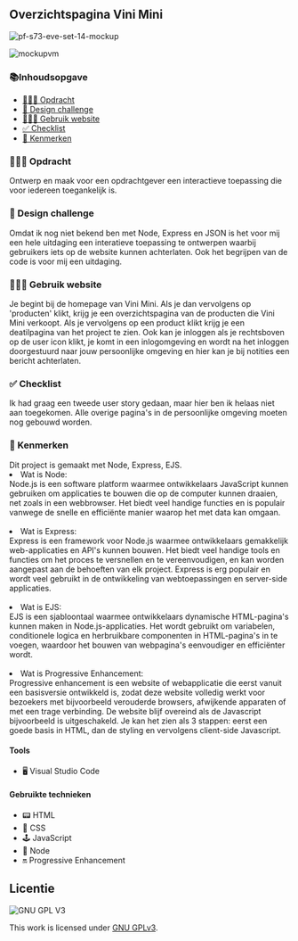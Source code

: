 <h2>Overzichtspagina Vini Mini </h2>

![pf-s73-eve-set-14-mockup](https://user-images.githubusercontent.com/112857444/230213646-6d23bbe9-79b7-4956-9974-bcf5f4d799c6.png)


![mockupvm](https://user-images.githubusercontent.com/112857444/230045478-6a9fcd8d-5bc5-4fb0-a910-b92b33da5cc6.png)


<h3>📚Inhoudsopgave</h3>
<ul>
<li><a href="#Opdracht"> 👨🏼‍💼 Opdracht</a></li> 
<li><a href="#Designchallenge"> 🚀 Design challenge</a></li>  
<li><a href="#Gebruik"> 👩🏽‍💻 Gebruik website</a></li>  
<li><a href="#Checklist"> ✅ Checklist</a></li> 
<li><a href="#Kenmerken"> 📱 Kenmerken</a></li> 
</ul>

<h3 id="#Opdracht"> 👨🏼‍💼 Opdracht</h3>
Ontwerp en maak voor een opdrachtgever een interactieve toepassing die voor iedereen toegankelijk is.

<h3 id="#Designchallenge"> 🚀 Design challenge</h3>
Omdat ik nog niet bekend ben met Node, Express en JSON is het voor mij een hele uitdaging een interatieve toepassing te ontwerpen waarbij gebruikers iets op de website kunnen achterlaten. Ook het begrijpen van de code is voor mij een uitdaging. 
        
<h3 id="#Gebruik"> 👩🏽‍💻 Gebruik website</h3>
Je begint bij de homepage van Vini Mini. Als je dan vervolgens op 'producten' klikt, krijg je een overzichtspagina van de producten die Vini Mini verkoopt.
Als je vervolgens op een product klikt krijg je een deatilpagina van het project te zien. Ook kan je inloggen als je rechtsboven op de user icon klikt, je komt in een inlogomgeving en wordt na het inloggen doorgestuurd naar jouw persoonlijke omgeving en hier kan je bij notities een bericht achterlaten. 

<h3 id="#Checklist"> ✅ Checklist</h3>
Ik had graag een tweede user story gedaan, maar hier ben ik helaas niet aan toegekomen. Alle overige pagina's in de persoonlijke omgeving moeten nog gebouwd worden.  
        
<h3 id="#Kenmerken"> 📱 Kenmerken</h3>
Dit project is gemaakt met Node, Express, EJS. 
<li>Wat is Node:<br>
Node.js is een software platform waarmee ontwikkelaars JavaScript kunnen gebruiken om applicaties te bouwen die op de computer kunnen draaien, net zoals in een webbrowser. Het biedt veel handige functies en is populair vanwege de snelle en efficiënte manier waarop het met data kan omgaan.</li>
<br>
<li> Wat is Express:<br>
Express is een framework voor Node.js waarmee ontwikkelaars gemakkelijk web-applicaties en API's kunnen bouwen. Het biedt veel handige tools en functies om het proces te versnellen en te vereenvoudigen, en kan worden aangepast aan de behoeften van elk project. Express is erg populair en wordt veel gebruikt in de ontwikkeling van webtoepassingen en server-side applicaties.</li>
<br>
<li> Wat is EJS:<br>
EJS is een sjabloontaal waarmee ontwikkelaars dynamische HTML-pagina's kunnen maken in Node.js-applicaties. Het wordt gebruikt om variabelen, conditionele logica en herbruikbare componenten in HTML-pagina's in te voegen, waardoor het bouwen van webpagina's eenvoudiger en efficiënter wordt.</li>
<br>
<li> Wat is Progressive Enhancement:<br>
Progressive enhancement is een website of webapplicatie die eerst vanuit een basisversie ontwikkeld is, zodat deze website volledig werkt voor bezoekers met bijvoorbeeld verouderde browsers, afwijkende apparaten of met een trage verbinding. De website blijf overeind als de Javascript bijvoorbeeld is uitgeschakeld. Je kan het zien als 3 stappen: eerst een goede basis in HTML, dan de styling en vervolgens client-side Javascript.  


<h4>Tools</h4>
<ul>
        <li> 🖥️ Visual Studio Code</li>
</ul>

<h4>Gebruikte technieken</h4>
<ul>
<li>📟 HTML</li>
        <li>🎨 CSS</li>
        <li>🕹️ JavaScript</li>
        <li>🥜 Node </li>
        <li>🔛 Progressive Enhancement </li>
  </ul>      


## Licentie

![GNU GPL V3](https://www.gnu.org/graphics/gplv3-127x51.png)

This work is licensed under [GNU GPLv3](./LICENSE).
